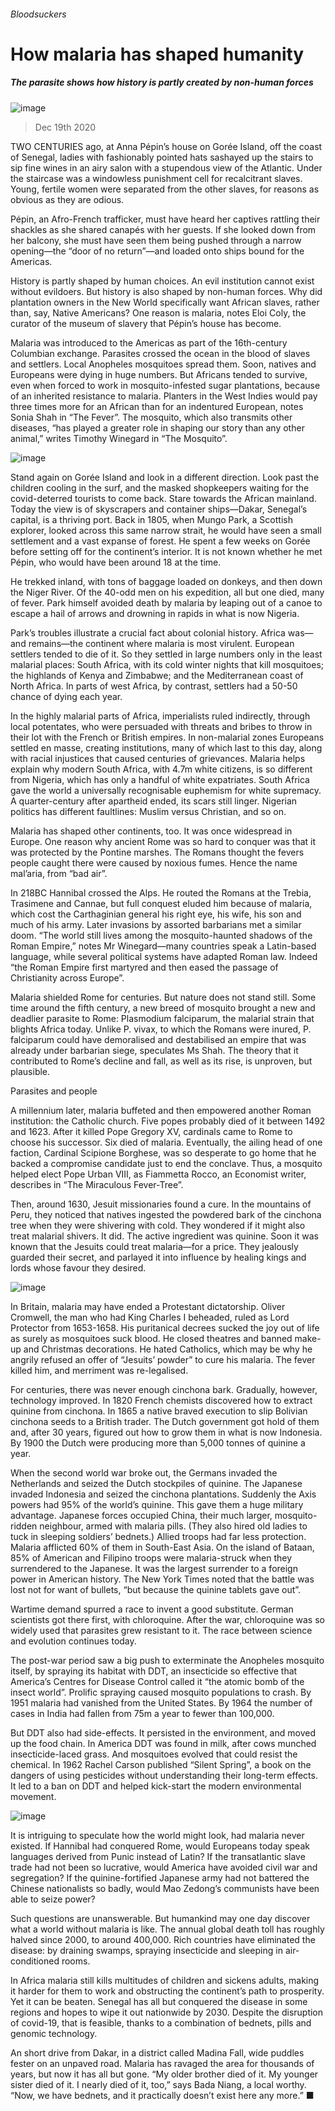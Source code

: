 ###### Bloodsuckers
# How malaria has shaped humanity 
##### The parasite shows how history is partly created by non-human forces 
![image](images/20201219_MWD001_0.jpg) 
> Dec 19th 2020 

TWO CENTURIES ago, at Anna Pépin’s house on Gorée Island, off the coast of Senegal, ladies with fashionably pointed hats sashayed up the stairs to sip fine wines in an airy salon with a stupendous view of the Atlantic. Under the staircase was a windowless punishment cell for recalcitrant slaves. Young, fertile women were separated from the other slaves, for reasons as obvious as they are odious.

Pépin, an Afro-French trafficker, must have heard her captives rattling their shackles as she shared canapés with her guests. If she looked down from her balcony, she must have seen them being pushed through a narrow opening—the “door of no return”—and loaded onto ships bound for the Americas.


History is partly shaped by human choices. An evil institution cannot exist without evildoers. But history is also shaped by non-human forces. Why did plantation owners in the New World specifically want African slaves, rather than, say, Native Americans? One reason is malaria, notes Eloi Coly, the curator of the museum of slavery that Pépin’s house has become.

Malaria was introduced to the Americas as part of the 16th-century Columbian exchange. Parasites crossed the ocean in the blood of slaves and settlers. Local Anopheles mosquitoes spread them. Soon, natives and Europeans were dying in huge numbers. But Africans tended to survive, even when forced to work in mosquito-infested sugar plantations, because of an inherited resistance to malaria. Planters in the West Indies would pay three times more for an African than for an indentured European, notes Sonia Shah in “The Fever”. The mosquito, which also transmits other diseases, “has played a greater role in shaping our story than any other animal,” writes Timothy Winegard in “The Mosquito”.
![image](images/20201219_MWD003_0.jpg) 


Stand again on Gorée Island and look in a different direction. Look past the children cooling in the surf, and the masked shopkeepers waiting for the covid-deterred tourists to come back. Stare towards the African mainland. Today the view is of skyscrapers and container ships—Dakar, Senegal’s capital, is a thriving port. Back in 1805, when Mungo Park, a Scottish explorer, looked across this same narrow strait, he would have seen a small settlement and a vast expanse of forest. He spent a few weeks on Gorée before setting off for the continent’s interior. It is not known whether he met Pépin, who would have been around 18 at the time.

He trekked inland, with tons of baggage loaded on donkeys, and then down the Niger River. Of the 40-odd men on his expedition, all but one died, many of fever. Park himself avoided death by malaria by leaping out of a canoe to escape a hail of arrows and drowning in rapids in what is now Nigeria.

Park’s troubles illustrate a crucial fact about colonial history. Africa was—and remains—the continent where malaria is most virulent. European settlers tended to die of it. So they settled in large numbers only in the least malarial places: South Africa, with its cold winter nights that kill mosquitoes; the highlands of Kenya and Zimbabwe; and the Mediterranean coast of North Africa. In parts of west Africa, by contrast, settlers had a 50-50 chance of dying each year.

In the highly malarial parts of Africa, imperialists ruled indirectly, through local potentates, who were persuaded with threats and bribes to throw in their lot with the French or British empires. In non-malarial zones Europeans settled en masse, creating institutions, many of which last to this day, along with racial injustices that caused centuries of grievances. Malaria helps explain why modern South Africa, with 4.7m white citizens, is so different from Nigeria, which has only a handful of white expatriates. South Africa gave the world a universally recognisable euphemism for white supremacy. A quarter-century after apartheid ended, its scars still linger. Nigerian politics has different faultlines: Muslim versus Christian, and so on.

Malaria has shaped other continents, too. It was once widespread in Europe. One reason why ancient Rome was so hard to conquer was that it was protected by the Pontine marshes. The Romans thought the fevers people caught there were caused by noxious fumes. Hence the name mal’aria, from “bad air”.

In 218BC Hannibal crossed the Alps. He routed the Romans at the Trebia, Trasimene and Cannae, but full conquest eluded him because of malaria, which cost the Carthaginian general his right eye, his wife, his son and much of his army. Later invasions by assorted barbarians met a similar doom. “The world still lives among the mosquito-haunted shadows of the Roman Empire,” notes Mr Winegard—many countries speak a Latin-based language, while several political systems have adapted Roman law. Indeed “the Roman Empire first martyred and then eased the passage of Christianity across Europe”.

Malaria shielded Rome for centuries. But nature does not stand still. Some time around the fifth century, a new breed of mosquito brought a new and deadlier parasite to Rome: Plasmodium falciparum, the malarial strain that blights Africa today. Unlike P. vivax, to which the Romans were inured, P. falciparum could have demoralised and destabilised an empire that was already under barbarian siege, speculates Ms Shah. The theory that it contributed to Rome’s decline and fall, as well as its rise, is unproven, but plausible.
Parasites and people

A millennium later, malaria buffeted and then empowered another Roman institution: the Catholic church. Five popes probably died of it between 1492 and 1623. After it killed Pope Gregory XV, cardinals came to Rome to choose his successor. Six died of malaria. Eventually, the ailing head of one faction, Cardinal Scipione Borghese, was so desperate to go home that he backed a compromise candidate just to end the conclave. Thus, a mosquito helped elect Pope Urban VIII, as Fiammetta Rocco, an Economist writer, describes in “The Miraculous Fever-Tree”.

Then, around 1630, Jesuit missionaries found a cure. In the mountains of Peru, they noticed that natives ingested the powdered bark of the cinchona tree when they were shivering with cold. They wondered if it might also treat malarial shivers. It did. The active ingredient was quinine. Soon it was known that the Jesuits could treat malaria—for a price. They jealously guarded their secret, and parlayed it into influence by healing kings and lords whose favour they desired.
![image](images/20201219_MWD002_0.jpg) 


In Britain, malaria may have ended a Protestant dictatorship. Oliver Cromwell, the man who had King Charles I beheaded, ruled as Lord Protector from 1653-1658. His puritanical decrees sucked the joy out of life as surely as mosquitoes suck blood. He closed theatres and banned make-up and Christmas decorations. He hated Catholics, which may be why he angrily refused an offer of “Jesuits’ powder” to cure his malaria. The fever killed him, and merriment was re-legalised.

For centuries, there was never enough cinchona bark. Gradually, however, technology improved. In 1820 French chemists discovered how to extract quinine from cinchona. In 1865 a native braved execution to slip Bolivian cinchona seeds to a British trader. The Dutch government got hold of them and, after 30 years, figured out how to grow them in what is now Indonesia. By 1900 the Dutch were producing more than 5,000 tonnes of quinine a year.

When the second world war broke out, the Germans invaded the Netherlands and seized the Dutch stockpiles of quinine. The Japanese invaded Indonesia and seized the cinchona plantations. Suddenly the Axis powers had 95% of the world’s quinine. This gave them a huge military advantage. Japanese forces occupied China, their much larger, mosquito-ridden neighbour, armed with malaria pills. (They also hired old ladies to tuck in sleeping soldiers’ bednets.) Allied troops had far less protection. Malaria afflicted 60% of them in South-East Asia. On the island of Bataan, 85% of American and Filipino troops were malaria-struck when they surrendered to the Japanese. It was the largest surrender to a foreign power in American history. The New York Times noted that the battle was lost not for want of bullets, “but because the quinine tablets gave out”.

Wartime demand spurred a race to invent a good substitute. German scientists got there first, with chloroquine. After the war, chloroquine was so widely used that parasites grew resistant to it. The race between science and evolution continues today.

The post-war period saw a big push to exterminate the Anopheles mosquito itself, by spraying its habitat with DDT, an insecticide so effective that America’s Centres for Disease Control called it “the atomic bomb of the insect world”. Prolific spraying caused mosquito populations to crash. By 1951 malaria had vanished from the United States. By 1964 the number of cases in India had fallen from 75m a year to fewer than 100,000.

But DDT also had side-effects. It persisted in the environment, and moved up the food chain. In America DDT was found in milk, after cows munched insecticide-laced grass. And mosquitoes evolved that could resist the chemical. In 1962 Rachel Carson published “Silent Spring”, a book on the dangers of using pesticides without understanding their long-term effects. It led to a ban on DDT and helped kick-start the modern environmental movement.
![image](images/20201219_MWD004_0.jpg) 


It is intriguing to speculate how the world might look, had malaria never existed. If Hannibal had conquered Rome, would Europeans today speak languages derived from Punic instead of Latin? If the transatlantic slave trade had not been so lucrative, would America have avoided civil war and segregation? If the quinine-fortified Japanese army had not battered the Chinese nationalists so badly, would Mao Zedong’s communists have been able to seize power?

Such questions are unanswerable. But humankind may one day discover what a world without malaria is like. The annual global death toll has roughly halved since 2000, to around 400,000. Rich countries have eliminated the disease: by draining swamps, spraying insecticide and sleeping in air-conditioned rooms.

In Africa malaria still kills multitudes of children and sickens adults, making it harder for them to work and obstructing the continent’s path to prosperity. Yet it can be beaten. Senegal has all but conquered the disease in some regions and hopes to wipe it out nationwide by 2030. Despite the disruption of covid-19, that is feasible, thanks to a combination of bednets, pills and genomic technology.

An short drive from Dakar, in a district called Madina Fall, wide puddles fester on an unpaved road. Malaria has ravaged the area for thousands of years, but now it has all but gone. “My older brother died of it. My younger sister died of it. I nearly died of it, too,” says Bada Niang, a local worthy. “Now, we have bednets, and it practically doesn’t exist here any more.” ■
